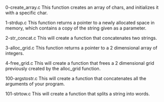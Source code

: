 0-create_array.c
This function creates an array of chars, and initializes it with a specific char.

1-strdup.c
This function returns a pointer to a newly allocated space in memory, which contains a copy of the string given as a parameter.

2-str_concat.c
This will create a function that concatenates two strings.

3-alloc_grid.c
This function returns a pointer to a 2 dimensional array of integers.

4-free_grid.c
This will create a function that frees a 2 dimensional grid previously created by the alloc_grid function.

100-argstostr.c
This will create a function that concatenates all the arguments of your program.

101-strtow.c
This will create a function that splits a string into words.
